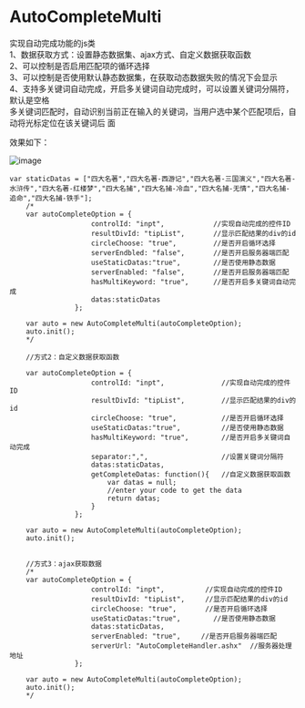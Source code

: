AutoCompleteMulti
=================

实现自动完成功能的js类                                                         
1、数据获取方式：设置静态数据集、ajax方式、自定义数据获取函数                                    
2、可以控制是否启用匹配项的循环选择                                                   
3、可以控制是否使用默认静态数据集，在获取动态数据失败的情况下会显示                                   
4、支持多关键词自动完成，开启多关键词自动完成时，可以设置关键词分隔符，默认是空格                         
多关键词匹配时，自动识别当前正在输入的关键词，当用户选中某个匹配项后，自动将光标定位在该关键词后
面

效果如下：

![image](https://raw.githubusercontent.com/zjh-neverstop/AutoCompleteMulti/master/autoCompleteMulti.gif)

    var staticDatas = ["四大名著","四大名著-西游记","四大名著-三国演义","四大名著-水浒传","四大名著-红楼梦","四大名捕","四大名捕-冷血","四大名捕-无情","四大名捕-追命","四大名捕-铁手"];
        /*
		var autoCompleteOption = {
                        controlId: "inpt",            //实现自动完成的控件ID
                        resultDivId: "tipList",		  //显示匹配结果的div的id
                        circleChoose: "true",         //是否开启循环选择
                        serverEndbled: "false",       //是否开启服务器端匹配
                        useStaticDatas:"true",        //是否使用静态数据
						serverEnabled: "false",		  //是否开启服务器端匹配
						hasMultiKeyword: "true",      //是否开启多关键词自动完成
                        datas:staticDatas	          
                    };
            
        var auto = new AutoCompleteMulti(autoCompleteOption);
        auto.init();
		*/

        //方式2：自定义数据获取函数
        
        var autoCompleteOption = {
                        controlId: "inpt",				//实现自动完成的控件ID
                        resultDivId: "tipList",			//显示匹配结果的div的id
                        circleChoose: "true",			//是否开启循环选择
						useStaticDatas:"true",          //是否使用静态数据
						hasMultiKeyword: "true",        //是否开启多关键词自动完成
						separator:",",					//设置关键词分隔符
						datas:staticDatas,
                        getCompleteDatas: function(){	//自定义数据获取函数
                            var datas = null;
                            //enter your code to get the data
                            return datas;
                        }
                    };
            
        var auto = new AutoCompleteMulti(autoCompleteOption);
        auto.init();
        

        //方式3：ajax获取数据
        /*
        var autoCompleteOption = {
                        controlId: "inpt",			//实现自动完成的控件ID
                        resultDivId: "tipList",		//显示匹配结果的div的id
                        circleChoose: "true",		//是否开启循环选择
						useStaticDatas:"true",        //是否使用静态数据
						datas:staticDatas,
						serverEnabled: "true",     //是否开启服务器端匹配
                        serverUrl: "AutoCompleteHandler.ashx"  //服务器处理地址
                    };
            
        var auto = new AutoCompleteMulti(autoCompleteOption);
        auto.init();
        */
